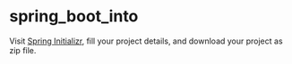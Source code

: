 # spring_boot_into
Visit [Spring Initializr](http://start.spring.io), fill your project details, and download your project as zip file.
